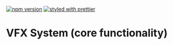 [![npm version](https://badge.fury.io/js/%40armathai%2Fquark-core.svg)](https://badge.fury.io/js/%40armathai%2Fquark-core)
[![styled with prettier](https://img.shields.io/badge/styled_with-prettier-ff69b4.svg)](https://github.com/prettier/prettier)

# VFX System (core functionality)

